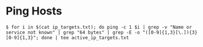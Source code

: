 # Ping Hosts

`$ for i in $(cat ip_targets.txt); do ping -c 1 $i | grep -v "Name or service not known" | grep "64 bytes" | grep -E -o "([0-9]{1,3}[\.]){3}[0-9]{1,3}"; done | tee active_ip_targets.txt`